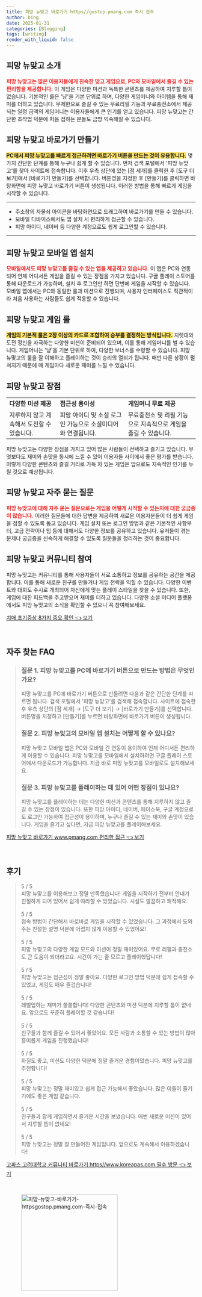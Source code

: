 ```yaml
---
title: 피망 뉴맞고 바로가기 https//gostop.pmang.com 즉시 접속
author: bing
date: 2025-01-31
categories: [Blogging]
tags: [writing]
render_with_liquid: false
---
```



<h2 id='피망-뉴맞고-소개'>피망 뉴맞고 소개</h2>

<p><b><span style="color: #ee2323;">피망 뉴맞고는 많은 이용자들에게 친숙한 맞고 게임으로, PC와 모바일에서 즐길 수 있는 편리함을 제공합니다.</span></b> 이 게임은 다양한 미션과 독특한 콘텐츠를 제공하여 지루할 틈이 없습니다. 기본적인 룰은 '냥'을 기본 단위로 하며, 다양한 게임머니와 아이템을 통해 재미를 더하고 있습니다. 무제한으로 즐길 수 있는 무료리필 기능과 무료충전소에서 제공되는 일정 금액의 게임머니는 이용자들에게 큰 인기를 얻고 있습니다. 피망 뉴맞고는 간단한 조작법 덕분에 처음 접하는 분들도 금방 익숙해질 수 있습니다.</p>

<h2 id='피망-뉴맞고-바로가기-만들기'>피망 뉴맞고 바로가기 만들기</h2>

<p><b><span style="background-color: #ffe066;">PC에서 피망 뉴맞고를 빠르게 접근하려면 바로가기 버튼을 만드는 것이 유용합니다.</span></b> 몇 가지 간단한 단계를 통해 누구나 쉽게 할 수 있습니다. 먼저 검색 포털에서 '피망 뉴맞고'를 찾아 사이트에 접속합니다. 이후 우측 상단에 있는 [점 세개]를 클릭한 후 [도구 더 보기]에서 [바로가기 만들기]를 선택합니다. 버튼명을 지정한 후 [만들기]를 클릭하면 바탕화면에 피망 뉴맞고 바로가기 버튼이 생성됩니다. 이러한 방법을 통해 빠르게 게임을 시작할 수 있습니다.</p>

<hr />

<ul>
    <li>주소창의 자물쇠 아이콘을 바탕화면으로 드래그하여 바로가기를 만들 수 있습니다.</li>
    <li>모바일 디바이스에서도 앱 설치 시 편리하게 접근할 수 있습니다.</li>
    <li>피망 아이디, 네이버 등 다양한 계정으로도 쉽게 로그인할 수 있습니다.</li>
</ul>

<hr />

<h2 id='피망-뉴맞고-모바일-앱-설치'>피망 뉴맞고 모바일 앱 설치</h2>

<p><b><span style="color: #ee2323;">모바일에서도 피망 뉴맞고를 즐길 수 있는 앱을 제공하고 있습니다.</span></b> 이 앱은 PC와 연동되어 언제 어디서든 게임을 즐길 수 있는 장점을 가지고 있습니다. 구글 플레이 스토어를 통해 다운로드가 가능하며, 설치 후 로그인만 하면 단번에 게임을 시작할 수 있습니다. 모바일 앱에서는 PC와 동일한 룰과 미션으로 진행되며, 사용자 인터페이스도 직관적이라 처음 사용하는 사람들도 쉽게 적응할 수 있습니다.</p>

<h2 id='피망-뉴맞고-게임-룰'>피망 뉴맞고 게임 룰</h2>

<p><b><span style="background-color: #ffe066;">게임의 기본적 룰은 2장 이상의 카드로 조합하여 승부를 결정하는 방식입니다.</span></b> 지렛대와 도전 정신을 자극하는 다양한 미션이 준비되어 있으며, 이를 통해 게임머니를 벌 수 있습니다. 게임머니는 '냥'을 기본 단위로 하여, 다양한 보너스를 수령할 수 있습니다. 피망 뉴맞고의 룰을 잘 이해하고 플레이하는 것이 승리의 열쇠가 됩니다. 매번 다른 상황이 펼쳐지기 때문에 매 게임마다 새로운 재미를 느낄 수 있습니다.</p>

<h2 id='피망-뉴맞고-장점'>피망 뉴맞고 장점</h2>

<table>
    <tr>
        <td><b>다양한 미션 제공</b></td>
        <td><b>접근성 용이성</b></td>
        <td><b>게임머니 무료 제공</b></td>
    </tr>
    <tr>
        <td>지루하지 않고 계속해서 도전할 수 있습니다.</td>
        <td>피망 아이디 및 소셜 로그인 가능으로 소셜미디어와 연결됩니다.</td>
        <td>무료충전소 및 리필 기능으로 지속적으로 게임을 즐길 수 있습니다.</td>
    </tr>
</table>

<p>피망 뉴맞고는 다양한 장점을 가지고 있어 많은 사람들이 선택하고 즐기고 있습니다. 무엇보다도 재미와 손맛을 동시에 느낄 수 있어 이용자들 사이에서 좋은 평가를 받습니다. 이렇게 다양한 콘텐츠와 즐길 거리로 가득 차 있는 게임은 앞으로도 지속적인 인기를 누릴 것으로 예상됩니다.</p>

<h2 id='피망-뉴맞고-자주-묻는-질문'>피망 뉴맞고 자주 묻는 질문</h2>

<p><b><span style="color: #ee2323;">피망 뉴맞고에 대해 자주 묻는 질문으로는 게임을 어떻게 시작할 수 있는지에 대한 궁금증이 많습니다.</span></b> 이러한 질문들에 대한 답변을 제공하여 새로운 이용자분들이 더 쉽게 게임을 접할 수 있도록 돕고 있습니다. 게임 설치 또는 로그인 방법과 같은 기본적인 사항부터, 고급 전략이나 팁 등에 대해서도 다양한 정보를 공유하고 있습니다. 유저들이 겪는 문제나 궁금증을 신속하게 해결할 수 있도록 질문들을 정리하는 것이 중요합니다.</p>

<h2 id='피망-뉴맞고-커뮤니티-참여'>피망 뉴맞고 커뮤니티 참여</h2>

<p>피망 뉴맞고는 커뮤니티를 통해 사용자들이 서로 소통하고 정보를 공유하는 공간을 제공합니다. 이를 통해 새로운 친구를 만들거나 게임 전략을 익힐 수 있습니다. 다양한 이벤트와 대회도 수시로 개최되어 자신에게 맞는 플레이 스타일을 찾을 수 있습니다. 또한, 게임에 대한 피드백을 주고받으며 재미를 더하고 있습니다. 다양한 소셜 미디어 플랫폼에서도 피망 뉴맞고의 소식을 확인할 수 있으니 꼭 참여해보세요.</p>


<p><a class="click-button" title="치매 초기증상 8가지 중요 확인" href="https://blackassets.github.io/posts/%EC%B9%98%EB%A7%A4-%EC%B4%88%EA%B8%B0%EC%A6%9D%EC%83%81-8%EA%B0%80%EC%A7%80-%EC%A4%91%EC%9A%94-%ED%99%95%EC%9D%B8/" rel="dofollow">치매 초기증상 8가지 중요 확인 👈 보기</a></p><br>
<h2 id='자주_찾는_FAQ'>자주 찾는 FAQ</h2>
<div itemscope="" itemtype="https://schema.org/FAQPage"> 
<blockquote> 
<div itemscope="" itemprop="mainEntity" itemtype="https://schema.org/Question"> 
<h3 itemprop="name">질문 1. 피망 뉴맞고를 PC에 바로가기 버튼으로 만드는 방법은 무엇인가요?</h3> 
<div itemscope="" itemprop="acceptedAnswer" itemtype="https://schema.org/Answer"> 
<span itemprop="text"> 
<p>피망 뉴맞고를 PC에 바로가기 버튼으로 만들려면 다음과 같은 간단한 단계를 따르면 됩니다. 검색 포털에서 '피망 뉴맞고'를 검색해 접속합니다. 사이트에 접속한 후 우측 상단의 [점 세개] → [도구 더 보기] → [바로가기 만들기]를 선택합니다. 버튼명을 지정하고 [만들기]를 누르면 바탕화면에 바로가기 버튼이 생성됩니다.</p> 
</span> 
</div> 
</div> 

<div itemscope="" itemprop="mainEntity" itemtype="https://schema.org/Question"> 
<h3 itemprop="name">질문 2. 피망 뉴맞고의 모바일 앱 설치는 어떻게 할 수 있나요?</h3> 
<div itemscope="" itemprop="acceptedAnswer" itemtype="https://schema.org/Answer"> 
<span itemprop="text"> 
<p>피망 뉴맞고 모바일 앱은 PC와 모바일 간 연동이 용이하여 언제 어디서든 편리하게 이용할 수 있습니다. 피망 뉴맞고를 모바일에서 설치하려면 구글 플레이 스토어에서 다운로드가 가능합니다. 지금 바로 피망 뉴맞고를 모바일로도 설치해보세요.</p> 
</span> 
</div> 
</div> 

<div itemscope="" itemprop="mainEntity" itemtype="https://schema.org/Question"> 
<h3 itemprop="name">질문 3. 피망 뉴맞고를 플레이하는 데 있어 어떤 장점이 있나요?</h3> 
<div itemscope="" itemprop="acceptedAnswer" itemtype="https://schema.org/Answer"> 
<span itemprop="text"> 
<p>피망 뉴맞고를 플레이하는 데는 다양한 미션과 콘텐츠를 통해 지루하지 않고 즐길 수 있는 장점이 있습니다. 또한 피망 아이디, 네이버, 페이스북, 구글 계정으로도 로그인 가능하여 접근성이 용이하며, 누구나 즐길 수 있는 재미와 손맛이 있습니다. 게임을 즐기고 싶다면, 지금 피망 뉴맞고를 플레이해보세요.</p> 
</span> 
</div> 
</div> 

</blockquote> 
</div>
<p><a class="click-button" title="피망 뉴맞고 바로가기 www.pmang.com 편리한 접근" href="https://blackassets.github.io/posts/%ED%94%BC%EB%A7%9D-%EB%89%B4%EB%A7%9E%EA%B3%A0-%EB%B0%94%EB%A1%9C%EA%B0%80%EA%B8%B0-www.pmang.com-%ED%8E%B8%EB%A6%AC%ED%95%9C-%EC%A0%91%EA%B7%BC/" rel="dofollow">피망 뉴맞고 바로가기 www.pmang.com 편리한 접근 👈 보기</a></p><br>
<h2 id='후기'>후기</h2>
<div itemscope itemtype="https://schema.org/Product">
  <blockquote>
  <div itemprop="review" itemscope itemtype="https://schema.org/Review">
      <div itemprop="reviewRating" itemscope itemtype="https://schema.org/Rating"> <span itemprop="ratingValue">5</span> / <span itemprop="bestRating">5</span> </div>
      <span itemprop="reviewBody">피망 뉴맞고를 이용해보고 정말 만족했습니다! 게임을 시작하기 전부터 안내가 친절하게 되어 있어서 쉽게 따라할 수 있었습니다. 시설도 깔끔하고 쾌적해요.</span>
  </div>
  <br>
  <div itemprop="review" itemscope itemtype="https://schema.org/Review">
      <div itemprop="reviewRating" itemscope itemtype="https://schema.org/Rating"> <span itemprop="ratingValue">5</span> / <span itemprop="bestRating">5</span> </div>
      <span itemprop="reviewBody">접속 방법이 간단해서 바로바로 게임을 시작할 수 있었습니다. 그 과정에서 도와주는 친절한 설명 덕분에 어렵지 않게 이용할 수 있었어요!</span>
  </div>
  <br>
  <div itemprop="review" itemscope itemtype="https://schema.org/Review">
      <div itemprop="reviewRating" itemscope itemtype="https://schema.org/Rating"> <span itemprop="ratingValue">5</span> / <span itemprop="bestRating">5</span> </div>
      <span itemprop="reviewBody">피망 뉴맞고의 다양한 게임 모드와 미션이 정말 재미있어요. 무료 리필과 충전소도 큰 도움이 되더라고요. 시간이 가는 줄 모르고 플레이했답니다!</span>
  </div>
  <br>
  <div itemprop="review" itemscope itemtype="https://schema.org/Review">
      <div itemprop="reviewRating" itemscope itemtype="https://schema.org/Rating"> <span itemprop="ratingValue">5</span> / <span itemprop="bestRating">5</span> </div>
      <span itemprop="reviewBody">피망 뉴맞고는 접근성이 정말 좋아요. 다양한 로그인 방법 덕분에 쉽게 접속할 수 있었고, 게임도 매우 즐겁습니다!</span>
  </div>
  <br>
  <div itemprop="review" itemscope itemtype="https://schema.org/Review">
      <div itemprop="reviewRating" itemscope itemtype="https://schema.org/Rating"> <span itemprop="ratingValue">5</span> / <span itemprop="bestRating">5</span> </div>
      <span itemprop="reviewBody">레벨업하는 재미가 쏠쏠합니다! 다양한 콘텐츠와 미션 덕분에 지루할 틈이 없네요. 앞으로도 꾸준히 플레이할 것 같습니다!</span>
  </div>
  <br>
  <div itemprop="review" itemscope itemtype="https://schema.org/Review">
      <div itemprop="reviewRating" itemscope itemtype="https://schema.org/Rating"> <span itemprop="ratingValue">5</span> / <span itemprop="bestRating">5</span> </div>
      <span itemprop="reviewBody">친구들과 함께 즐길 수 있어서 좋았어요. 모든 사람과 소통할 수 있는 방법이 많아 흥미롭게 게임을 진행했습니다!</span>
  </div>
  <br>
  <div itemprop="review" itemscope itemtype="https://schema.org/Review">
      <div itemprop="reviewRating" itemscope itemtype="https://schema.org/Rating"> <span itemprop="ratingValue">5</span> / <span itemprop="bestRating">5</span> </div>
      <span itemprop="reviewBody">화질도 좋고, 미션도 다양한 덕분에 정말 즐거운 경험이었습니다. 피망 뉴맞고를 추천합니다!</span>
  </div>
  <br>
  <div itemprop="review" itemscope itemtype="https://schema.org/Review">
      <div itemprop="reviewRating" itemscope itemtype="https://schema.org/Rating"> <span itemprop="ratingValue">5</span> / <span itemprop="bestRating">5</span> </div>
      <span itemprop="reviewBody">피망 뉴맞고는 정말 재미있고 쉽게 접근 가능해서 좋았습니다. 많은 이들이 즐기기에도 좋은 게임 같습니다.</span>
  </div>
  <br>
  <div itemprop="review" itemscope itemtype="https://schema.org/Review">
      <div itemprop="reviewRating" itemscope itemtype="https://schema.org/Rating"> <span itemprop="ratingValue">5</span> / <span itemprop="bestRating">5</span> </div>
      <span itemprop="reviewBody">친구들과 함께 게임하면서 즐거운 시간을 보냈습니다. 매번 새로운 미션이 있어서 지루할 틈이 없네요!</span>
  </div>
  <br>
  <div itemprop="review" itemscope itemtype="https://schema.org/Review">
      <div itemprop="reviewRating" itemscope itemtype="https://schema.org/Rating"> <span itemprop="ratingValue">5</span> / <span itemprop="bestRating">5</span> </div>
      <span itemprop="reviewBody">피망 뉴맞고는 정말 잘 만들어진 게임입니다. 앞으로도 계속해서 이용하겠습니다!</span>
  </div>
  </blockquote>
</div>
<p><a class="click-button" title="고파스 고려대학교 커뮤니티 바로가기 https//www.koreapas.com 필수 방문" href="https://blackassets.github.io/posts/%EA%B3%A0%ED%8C%8C%EC%8A%A4-%EA%B3%A0%EB%A0%A4%EB%8C%80%ED%95%99%EA%B5%90-%EC%BB%A4%EB%AE%A4%EB%8B%88%ED%8B%B0-%EB%B0%94%EB%A1%9C%EA%B0%80%EA%B8%B0-httpswww.koreapas.com-%ED%95%84%EC%88%98-%EB%B0%A9%EB%AC%B8/" rel="dofollow">고파스 고려대학교 커뮤니티 바로가기 https//www.koreapas.com 필수 방문 👈 보기</a></p><br>
<figure class="image"><img src="https://blackassets.github.io/assets/img/thumbnail/피망-뉴맞고-바로가기-httpsgostop.pmang.com-즉시-접속.webp" alt="피망-뉴맞고-바로가기-httpsgostop.pmang.com-즉시-접속" width="256" height="256"></figure>